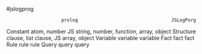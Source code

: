 #jslogprog


						prolog									JSLogPorg
Constant		atom, number						JS string, number, function, array, object
Structure		clause, list						clause, JS array, object
Variable		variable								variable
Fact				fact										fact
Rule				rule										rule
Query				query										query

